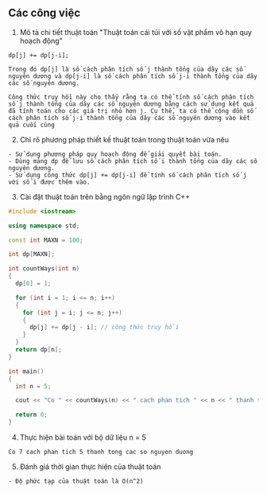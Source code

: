 ## Các công việc

1. Mô tả chi tiết thuật toán "Thuật toán cái túi với số vật phẩm vô hạn quy hoạch động"

```text
dp[j] += dp[j-i];

Trong đó dp[j] là số cách phân tích số j thành tổng của dãy các số nguyên dương và dp[j-i] là số cách phân tích số j-i thành tổng của dãy các số nguyên dương.

Công thức truy hồi này cho thấy rằng ta có thể tính số cách phân tích số j thành tổng của dãy các số nguyên dương bằng cách sử dụng kết quả đã tính toán cho các giá trị nhỏ hơn j. Cụ thể, ta có thể cộng dồn số cách phân tích số j-i thành tổng của dãy các số nguyên dương vào kết quả cuối cùng

```

2. Chỉ rõ phương pháp thiết kế thuật toán trong thuật toán vừa nêu

```text
- Sử dụng phương pháp quy hoạch động để giải quyết bài toán.
- Dùng mảng dp để lưu số cách phân tích số i thành tổng của dãy các số nguyên dương.
- Sử dụng công thức dp[j] += dp[j-i] để tính số cách phân tích số j với số i được thêm vào.
```

3. Cài đặt thuật toán trên bằng ngôn ngữ lập trình C++

```cpp
#include <iostream>

using namespace std;

const int MAXN = 100;

int dp[MAXN];

int countWays(int n)
{
  dp[0] = 1;

  for (int i = 1; i <= n; i++)
  {
    for (int j = i; j <= n; j++)
    {
      dp[j] += dp[j - i]; // công thức truy hồi
    }
  }
  return dp[n];
}

int main()
{
  int n = 5;

  cout << "Co " << countWays(n) << " cach phan tich " << n << " thanh tong cac so nguyen duong" << endl;

  return 0;
}
```

4. Thực hiện bài toán với bộ dữ liệu n = 5

```output
Co 7 cach phan tich 5 thanh tong cac so nguyen duong
```

5. Đánh giá thời gian thực hiện của thuật toán

```text
- Độ phức tạp của thuật toán là O(n^2)
```
